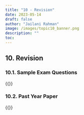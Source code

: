 ```yaml
---
title: "10 - Revision"
date: 2023-05-14
draft: false
author: "Jailani Rahman"
image: /images/topic10_banner.png
description: ""
toc:
---
```


## 10. Revision

### 10.1. Sample Exam Questions
<div>{{<embed-pdf url="../resources/10a - Sample Exam Questions.pdf">}}</div>

### 10.2. Past Year Paper
<div>{{<embed-pdf url="../resources/10b - Past Year Paper.pdf">}}</div>